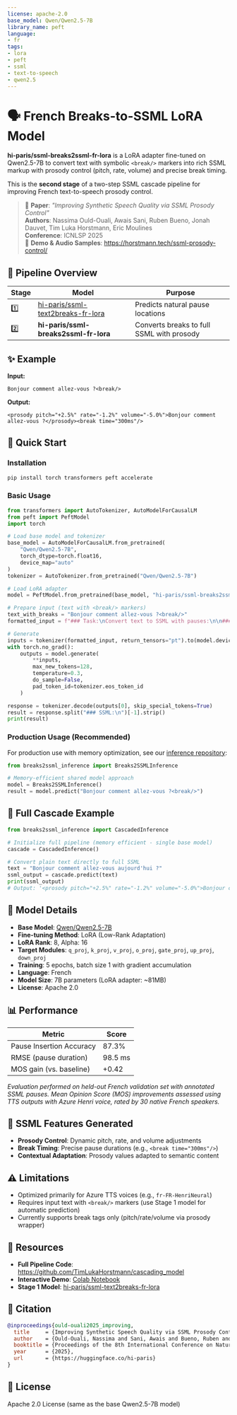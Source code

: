 ```yaml
---
license: apache-2.0
base_model: Qwen/Qwen2.5-7B
library_name: peft
language:
- fr
tags:
- lora
- peft
- ssml
- text-to-speech
- qwen2.5
---
```


# 🗣️ French Breaks-to-SSML LoRA Model

**hi-paris/ssml-breaks2ssml-fr-lora** is a LoRA adapter fine-tuned on Qwen2.5-7B to convert text with symbolic `<break/>` markers into rich SSML markup with prosody control (pitch, rate, volume) and precise break timing.

This is the **second stage** of a two-step SSML cascade pipeline for improving French text-to-speech prosody control.

> 📄 **Paper**: *"Improving Synthetic Speech Quality via SSML Prosody Control"*  
> **Authors**: Nassima Ould-Ouali, Awais Sani, Ruben Bueno, Jonah Dauvet, Tim Luka Horstmann, Eric Moulines  
> **Conference**: ICNLSP 2025  
> 🔗 **Demo & Audio Samples**: https://horstmann.tech/ssml-prosody-control/

## 🧩 Pipeline Overview

| Stage | Model | Purpose |
|-------|-------|---------|
| 1️⃣ | [hi-paris/ssml-text2breaks-fr-lora](https://huggingface.co/hi-paris/ssml-text2breaks-fr-lora) | Predicts natural pause locations |
| 2️⃣ | **hi-paris/ssml-breaks2ssml-fr-lora** | Converts breaks to full SSML with prosody |

## ✨ Example

**Input:**
```
Bonjour comment allez-vous ?<break/>
```

**Output:**
```
<prosody pitch="+2.5%" rate="-1.2%" volume="-5.0%">Bonjour comment allez-vous ?</prosody><break time="300ms"/>
```

## 🚀 Quick Start

### Installation

```bash
pip install torch transformers peft accelerate
```

### Basic Usage

```python
from transformers import AutoTokenizer, AutoModelForCausalLM
from peft import PeftModel
import torch

# Load base model and tokenizer
base_model = AutoModelForCausalLM.from_pretrained(
    "Qwen/Qwen2.5-7B",
    torch_dtype=torch.float16,
    device_map="auto"
)
tokenizer = AutoTokenizer.from_pretrained("Qwen/Qwen2.5-7B")

# Load LoRA adapter
model = PeftModel.from_pretrained(base_model, "hi-paris/ssml-breaks2ssml-fr-lora")

# Prepare input (text with <break/> markers)
text_with_breaks = "Bonjour comment allez-vous ?<break/>"
formatted_input = f"### Task:\nConvert text to SSML with pauses:\n\n### Text:\n{text_with_breaks}\n\n### SSML:\n"

# Generate
inputs = tokenizer(formatted_input, return_tensors="pt").to(model.device)
with torch.no_grad():
    outputs = model.generate(
        **inputs,
        max_new_tokens=128,
        temperature=0.3,
        do_sample=False,
        pad_token_id=tokenizer.eos_token_id
    )

response = tokenizer.decode(outputs[0], skip_special_tokens=True)
result = response.split("### SSML:\n")[-1].strip()
print(result)
```

### Production Usage (Recommended)

For production use with memory optimization, see our [inference repository](https://github.com/TimLukaHorstmann/cascading_model):

```python
from breaks2ssml_inference import Breaks2SSMLInference

# Memory-efficient shared model approach
model = Breaks2SSMLInference()
result = model.predict("Bonjour comment allez-vous ?<break/>")
```

## 🔧 Full Cascade Example

```python
from breaks2ssml_inference import CascadedInference

# Initialize full pipeline (memory efficient - single base model)
cascade = CascadedInference()

# Convert plain text directly to full SSML
text = "Bonjour comment allez-vous aujourd'hui ?"
ssml_output = cascade.predict(text)
print(ssml_output)  
# Output: '<prosody pitch="+2.5%" rate="-1.2%" volume="-5.0%">Bonjour comment allez-vous aujourd'hui ?</prosody><break time="300ms"/>'
```

## 🧠 Model Details

- **Base Model**: [Qwen/Qwen2.5-7B](https://huggingface.co/Qwen/Qwen2.5-7B)
- **Fine-tuning Method**: LoRA (Low-Rank Adaptation)
- **LoRA Rank**: 8, Alpha: 16
- **Target Modules**: `q_proj`, `k_proj`, `v_proj`, `o_proj`, `gate_proj`, `up_proj`, `down_proj`
- **Training**: 5 epochs, batch size 1 with gradient accumulation
- **Language**: French
- **Model Size**: 7B parameters (LoRA adapter: ~81MB)
- **License**: Apache 2.0

## 📊 Performance

| Metric | Score |
|--------|-------|
| Pause Insertion Accuracy | 87.3% |
| RMSE (pause duration) | 98.5 ms |
| MOS gain (vs. baseline) | +0.42 |

*Evaluation performed on held-out French validation set with annotated SSML pauses. Mean Opinion Score (MOS) improvements assessed using TTS outputs with Azure Henri voice, rated by 30 native French speakers.*

## 🎯 SSML Features Generated

- **Prosody Control**: Dynamic pitch, rate, and volume adjustments
- **Break Timing**: Precise pause durations (e.g., `<break time="300ms"/>`)
- **Contextual Adaptation**: Prosody values adapted to semantic content

## ⚠️ Limitations

- Optimized primarily for Azure TTS voices (e.g., `fr-FR-HenriNeural`)
- Requires input text with `<break/>` markers (use Stage 1 model for automatic prediction)
- Currently supports break tags only (pitch/rate/volume via prosody wrapper)

## 🔗 Resources

- **Full Pipeline Code**: https://github.com/TimLukaHorstmann/cascading_model
- **Interactive Demo**: [Colab Notebook](https://colab.research.google.com/drive/1bFcbJQY9OuY0_zlscqkf9PIgd3dUrIKs?usp=sharing)
- **Stage 1 Model**: [hi-paris/ssml-text2breaks-fr-lora](https://huggingface.co/hi-paris/ssml-text2breaks-fr-lora)

## 📖 Citation

```bibtex
@inproceedings{ould-ouali2025_improving,
  title     = {Improving Synthetic Speech Quality via SSML Prosody Control},
  author    = {Ould-Ouali, Nassima and Sani, Awais and Bueno, Ruben and Dauvet, Jonah and Horstmann, Tim Luka and Moulines, Eric},
  booktitle = {Proceedings of the 8th International Conference on Natural Language and Speech Processing (ICNLSP)},
  year      = {2025},
  url       = {https://huggingface.co/hi-paris}
}
```

## 📜 License

Apache 2.0 License (same as the base Qwen2.5-7B model)
